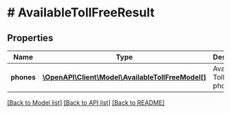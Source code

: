 # # AvailableTollFreeResult

## Properties

Name | Type | Description | Notes
------------ | ------------- | ------------- | -------------
**phones** | [**\OpenAPI\Client\Model\AvailableTollFreeModel[]**](AvailableTollFreeModel.md) | Available Toll-Free phones. | [optional]

[[Back to Model list]](../../README.md#models) [[Back to API list]](../../README.md#endpoints) [[Back to README]](../../README.md)
